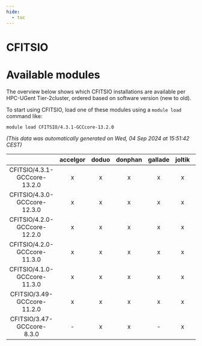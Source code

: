 ```yaml
---
hide:
  - toc
---
```


CFITSIO
=======

# Available modules


The overview below shows which CFITSIO installations are available per HPC-UGent Tier-2cluster, ordered based on software version (new to old).

To start using CFITSIO, load one of these modules using a `module load` command like:

```shell
module load CFITSIO/4.3.1-GCCcore-13.2.0
```

*(This data was automatically generated on Wed, 04 Sep 2024 at 15:51:42 CEST)*  

| |accelgor|doduo|donphan|gallade|joltik|shinx|skitty|
| :---: | :---: | :---: | :---: | :---: | :---: | :---: | :---: |
|CFITSIO/4.3.1-GCCcore-13.2.0|x|x|x|x|x|x|x|
|CFITSIO/4.3.0-GCCcore-12.3.0|x|x|x|x|x|x|x|
|CFITSIO/4.2.0-GCCcore-12.2.0|x|x|x|x|x|-|x|
|CFITSIO/4.2.0-GCCcore-11.3.0|x|x|x|x|x|-|x|
|CFITSIO/4.1.0-GCCcore-11.3.0|x|x|x|x|x|-|x|
|CFITSIO/3.49-GCCcore-11.2.0|x|x|x|x|x|-|x|
|CFITSIO/3.47-GCCcore-8.3.0|-|x|x|-|x|-|x|
